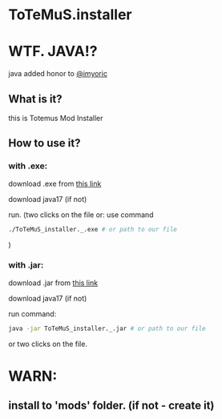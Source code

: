 # ToTeMuS.installer
# WTF. JAVA!?
java added honor to [@imyoric](https://github.com/imyoric)

## What is it?
this is Totemus Mod Installer
## How to use it?
### with .exe:
download .exe from [this link](https://github.com/Dobryaki-team/ToTeMuS.installer/raw/main/releases/ToTeMuS_installer._.exe)

download java17 (if not)

run. (two clicks on the file or:
use command
```sh
./ToTeMuS_installer._.exe # or path to our file
```
)

### with .jar:
download .jar from [this link](https://github.com/Dobryaki-team/ToTeMuS.installer/raw/main/releases/ToTeMuS_installer._.jar)

download java17 (if not)

run command:
```sh
java -jar ToTeMuS_installer._.jar # or path to our file
```

or two clicks on the file.

# WARN:
## install to **'mods'** folder. (if not - create it)